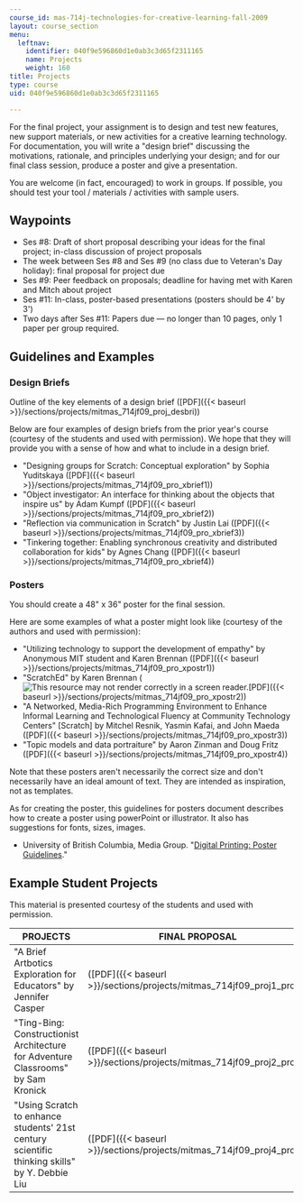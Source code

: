 ```yaml
---
course_id: mas-714j-technologies-for-creative-learning-fall-2009
layout: course_section
menu:
  leftnav:
    identifier: 040f9e596860d1e0ab3c3d65f2311165
    name: Projects
    weight: 160
title: Projects
type: course
uid: 040f9e596860d1e0ab3c3d65f2311165

---
```


For the final project, your assignment is to design and test new features, new support materials, or new activities for a creative learning technology. For documentation, you will write a "design brief" discussing the motivations, rationale, and principles underlying your design; and for our final class session, produce a poster and give a presentation.

You are welcome (in fact, encouraged) to work in groups. If possible, you should test your tool / materials / activities with sample users.

Waypoints
---------

*   Ses #8: Draft of short proposal describing your ideas for the final project; in-class discussion of project proposals
*   The week between Ses #8 and Ses #9 (no class due to Veteran's Day holiday): final proposal for project due
*   Ses #9: Peer feedback on proposals; deadline for having met with Karen and Mitch about project
*   Ses #11: In-class, poster-based presentations (posters should be 4' by 3')
*   Two days after Ses #11: Papers due — no longer than 10 pages, only 1 paper per group required.

Guidelines and Examples
-----------------------

### Design Briefs

Outline of the key elements of a design brief ([PDF]({{< baseurl >}}/sections/projects/mitmas_714jf09_proj_desbri))

Below are four examples of design briefs from the prior year's course (courtesy of the students and used with permission). We hope that they will provide you with a sense of how and what to include in a design brief.

*   "Designing groups for Scratch: Conceptual exploration" by Sophia Yuditskaya ([PDF]({{< baseurl >}}/sections/projects/mitmas_714jf09_pro_xbrief1))
*   "Object investigator: An interface for thinking about the objects that inspire us" by Adam Kumpf ([PDF]({{< baseurl >}}/sections/projects/mitmas_714jf09_pro_xbrief2))
*   "Reflection via communication in Scratch" by Justin Lai ([PDF]({{< baseurl >}}/sections/projects/mitmas_714jf09_pro_xbrief3))
*   "Tinkering together: Enabling synchronous creativity and distributed collaboration for kids" by Agnes Chang ([PDF]({{< baseurl >}}/sections/projects/mitmas_714jf09_pro_xbrief4))

### Posters

You should create a 48" x 36" poster for the final session.

Here are some examples of what a poster might look like (courtesy of the authors and used with permission):

*   "Utilizing technology to support the development of empathy" by Anonymous MIT student and Karen Brennan ([PDF]({{< baseurl >}}/sections/projects/mitmas_714jf09_pro_xpostr1))
*   "ScratchEd" by Karen Brennan (![This resource may not render correctly in a screen reader.](/images/inacessible.gif)[PDF]({{< baseurl >}}/sections/projects/mitmas_714jf09_pro_xpostr2))
*   "A Networked, Media-Rich Programming Environment to Enhance Informal Learning and Technological Fluency at Community Technology Centers" \[Scratch\] by Mitchel Resnik, Yasmin Kafai, and John Maeda ([PDF]({{< baseurl >}}/sections/projects/mitmas_714jf09_pro_xpostr3))
*   "Topic models and data portraiture" by Aaron Zinman and Doug Fritz ([PDF]({{< baseurl >}}/sections/projects/mitmas_714jf09_pro_xpostr4))

Note that these posters aren't necessarily the correct size and don't necessarily have an ideal amount of text. They are intended as inspiration, not as templates.

As for creating the poster, this guidelines for posters document describes how to create a poster using powerPoint or illustrator. It also has suggestions for fonts, sizes, images.

*   University of British Columbia, Media Group. "[Digital Printing: Poster Guidelines](https://it.ubc.ca/services/desktop-print-services/printing-services/guidelines-and-tips)."

Example Student Projects
------------------------

This material is presented courtesy of the students and used with permission.

| PROJECTS | FINAL PROPOSAL | DESIGN BRIEF | POSTER | SUPPORTING DOCUMENTS |
| --- | --- | --- | --- | --- |
| "A Brief Artbotics Exploration for Educators" by Jennifer Casper | ([PDF]({{< baseurl >}}/sections/projects/mitmas_714jf09_proj1_prop)) | ([PDF]({{< baseurl >}}/sections/projects/mitmas_714jf09_proj1_brief)) | ([PDF]({{< baseurl >}}/sections/projects/mitmas_714jf09_proj1_postr)) | Overview, Hardware and Software Reference ([PDF]({{< baseurl >}}/sections/projects/mitmas_714jf09_proj1_supp)) |
| "Ting-Bing: Constructionist Architecture for Adventure Classrooms" by Sam Kronick | ([PDF]({{< baseurl >}}/sections/projects/mitmas_714jf09_proj2_prop)) | ([PDF - 1.1MB]({{< baseurl >}}/sections/projects/mitmas_714jf09_proj2_brief)) | ([PDF - 3.7MB]({{< baseurl >}}/sections/projects/mitmas_714jf09_proj2_postr)) | &nbsp; |
| "Using Scratch to enhance students' 21st century scientific thinking skills" by Y. Debbie Liu | ([PDF]({{< baseurl >}}/sections/projects/mitmas_714jf09_proj4_prop)) | ([PDF - 1.2MB]({{< baseurl >}}/sections/projects/mitmas_714jf09_proj4_brief)) | ([PDF]({{< baseurl >}}/sections/projects/mitmas_714jf09_proj4_postr)) |